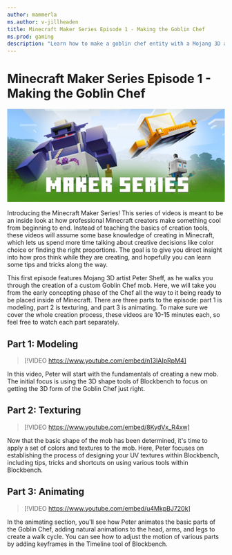 ```yaml
---
author: mammerla
ms.author: v-jillheaden
title: Minecraft Maker Series Episode 1 - Making the Goblin Chef
ms.prod: gaming
description: "Learn how to make a goblin chef entity with a Mojang 3D artist"
---
```


# Minecraft Maker Series Episode 1 - Making the Goblin Chef

![Maker Series](Media\MakerSeriesMakingTheGoblinChef\makerseries.jpg)

Introducing the Minecraft Maker Series! This series of videos is meant to be an inside look at how professional Minecraft creators make something cool from beginning to end. Instead of teaching the basics of creation tools, these videos will assume some base knowledge of creating in Minecraft, which lets us spend more time talking about creative decisions like color choice or finding the right proportions. The goal is to give you direct insight into how pros think while they are creating, and hopefully you can learn some tips and tricks along the way.

This first episode features Mojang 3D artist Peter Sheff, as he walks you through the creation of a custom Goblin Chef mob. Here, we will take you from the early concepting phase of the Chef all the way to it being ready to be placed inside of Minecraft. There are three parts to the episode: part 1 is modeling, part 2 is texturing, and part 3 is animating. To make sure we cover the whole creation process, these videos are 10-15 minutes each, so feel free to watch each part separately.

## Part 1: Modeling

> [!VIDEO https://www.youtube.com/embed/n13IAIpRpM4]

In this video, Peter will start with the fundamentals of creating a new mob. The initial focus is using the 3D shape tools of Blockbench to focus on getting the 3D form of the Goblin Chef just right.

## Part 2: Texturing

> [!VIDEO https://www.youtube.com/embed/8KydVx_R4xw]

Now that the basic shape of the mob has been determined, it's time to apply a set of colors and textures to the mob. Here, Peter focuses on establishing the process of designing your UV textures within Blockbench, including tips, tricks and shortcuts on using various tools within Blockbench.

## Part 3: Animating

> [!VIDEO https://www.youtube.com/embed/u4MkpBJ720k]

In the animating section, you'll see how Peter animates the basic parts of the Goblin Chef, adding natural animations to the head, arms, and legs to create a walk cycle. You can see how to adjust the motion of various parts by adding keyframes in the Timeline tool of Blockbench.
